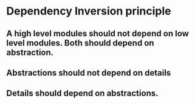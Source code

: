 # Dependency Inversion principle
## A high level modules should not depend on low level modules. Both should depend on abstraction.
## Abstractions should not depend on details 
## Details should depend on abstractions.  